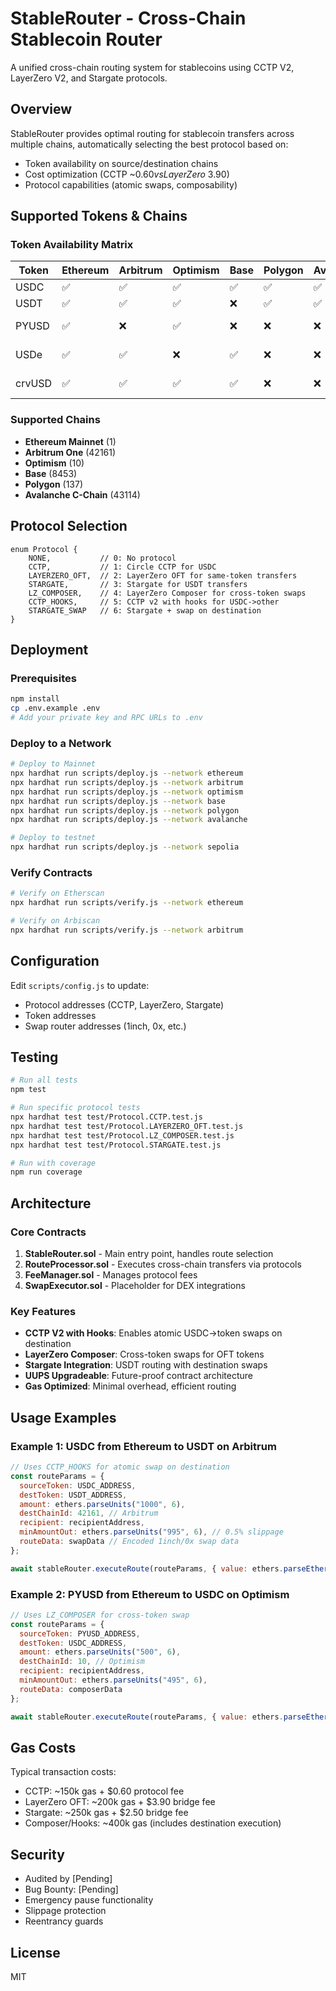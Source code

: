 # StableRouter - Cross-Chain Stablecoin Router

A unified cross-chain routing system for stablecoins using CCTP V2, LayerZero V2, and Stargate protocols.

## Overview

StableRouter provides optimal routing for stablecoin transfers across multiple chains, automatically selecting the best protocol based on:
- Token availability on source/destination chains
- Cost optimization (CCTP ~$0.60 vs LayerZero ~$3.90)
- Protocol capabilities (atomic swaps, composability)

## Supported Tokens & Chains

### Token Availability Matrix

| Token | Ethereum | Arbitrum | Optimism | Base | Polygon | Avalanche | Protocol |
|-------|----------|----------|----------|------|---------|-----------|----------|
| USDC  | ✅ | ✅ | ✅ | ✅ | ✅ | ✅ | CCTP V2 |
| USDT  | ✅ | ✅ | ✅ | ❌ | ✅ | ✅ | Stargate |
| PYUSD | ✅ | ❌ | ✅ | ❌ | ❌ | ❌ | LayerZero OFT |
| USDe  | ✅ | ✅ | ❌ | ✅ | ❌ | ❌ | LayerZero OFT |
| crvUSD| ✅ | ✅ | ✅ | ✅ | ❌ | ❌ | LayerZero OFT |

### Supported Chains
- **Ethereum Mainnet** (1)
- **Arbitrum One** (42161)
- **Optimism** (10)
- **Base** (8453)
- **Polygon** (137)
- **Avalanche C-Chain** (43114)

## Protocol Selection

```solidity
enum Protocol {
    NONE,           // 0: No protocol
    CCTP,           // 1: Circle CCTP for USDC
    LAYERZERO_OFT,  // 2: LayerZero OFT for same-token transfers
    STARGATE,       // 3: Stargate for USDT transfers
    LZ_COMPOSER,    // 4: LayerZero Composer for cross-token swaps
    CCTP_HOOKS,     // 5: CCTP v2 with hooks for USDC->other
    STARGATE_SWAP   // 6: Stargate + swap on destination
}
```

## Deployment

### Prerequisites

```bash
npm install
cp .env.example .env
# Add your private key and RPC URLs to .env
```

### Deploy to a Network

```bash
# Deploy to Mainnet
npx hardhat run scripts/deploy.js --network ethereum
npx hardhat run scripts/deploy.js --network arbitrum
npx hardhat run scripts/deploy.js --network optimism
npx hardhat run scripts/deploy.js --network base
npx hardhat run scripts/deploy.js --network polygon
npx hardhat run scripts/deploy.js --network avalanche

# Deploy to testnet
npx hardhat run scripts/deploy.js --network sepolia
```

### Verify Contracts

```bash
# Verify on Etherscan
npx hardhat run scripts/verify.js --network ethereum

# Verify on Arbiscan
npx hardhat run scripts/verify.js --network arbitrum
```

## Configuration

Edit `scripts/config.js` to update:
- Protocol addresses (CCTP, LayerZero, Stargate)
- Token addresses
- Swap router addresses (1inch, 0x, etc.)

## Testing

```bash
# Run all tests
npm test

# Run specific protocol tests
npx hardhat test test/Protocol.CCTP.test.js
npx hardhat test test/Protocol.LAYERZERO_OFT.test.js
npx hardhat test test/Protocol.LZ_COMPOSER.test.js
npx hardhat test test/Protocol.STARGATE.test.js

# Run with coverage
npm run coverage
```

## Architecture

### Core Contracts

1. **StableRouter.sol** - Main entry point, handles route selection
2. **RouteProcessor.sol** - Executes cross-chain transfers via protocols
3. **FeeManager.sol** - Manages protocol fees
4. **SwapExecutor.sol** - Placeholder for DEX integrations

### Key Features

- **CCTP V2 with Hooks**: Enables atomic USDC→token swaps on destination
- **LayerZero Composer**: Cross-token swaps for OFT tokens
- **Stargate Integration**: USDT routing with destination swaps
- **UUPS Upgradeable**: Future-proof contract architecture
- **Gas Optimized**: Minimal overhead, efficient routing

## Usage Examples

### Example 1: USDC from Ethereum to USDT on Arbitrum
```javascript
// Uses CCTP_HOOKS for atomic swap on destination
const routeParams = {
  sourceToken: USDC_ADDRESS,
  destToken: USDT_ADDRESS,
  amount: ethers.parseUnits("1000", 6),
  destChainId: 42161, // Arbitrum
  recipient: recipientAddress,
  minAmountOut: ethers.parseUnits("995", 6), // 0.5% slippage
  routeData: swapData // Encoded 1inch/0x swap data
};

await stableRouter.executeRoute(routeParams, { value: ethers.parseEther("0.001") });
```

### Example 2: PYUSD from Ethereum to USDC on Optimism
```javascript
// Uses LZ_COMPOSER for cross-token swap
const routeParams = {
  sourceToken: PYUSD_ADDRESS,
  destToken: USDC_ADDRESS,
  amount: ethers.parseUnits("500", 6),
  destChainId: 10, // Optimism
  recipient: recipientAddress,
  minAmountOut: ethers.parseUnits("495", 6),
  routeData: composerData
};

await stableRouter.executeRoute(routeParams, { value: ethers.parseEther("0.002") });
```

## Gas Costs

Typical transaction costs:
- CCTP: ~150k gas + $0.60 protocol fee
- LayerZero OFT: ~200k gas + $3.90 bridge fee
- Stargate: ~250k gas + $2.50 bridge fee
- Composer/Hooks: ~400k gas (includes destination execution)

## Security

- Audited by [Pending]
- Bug Bounty: [Pending]
- Emergency pause functionality
- Slippage protection
- Reentrancy guards

## License

MIT